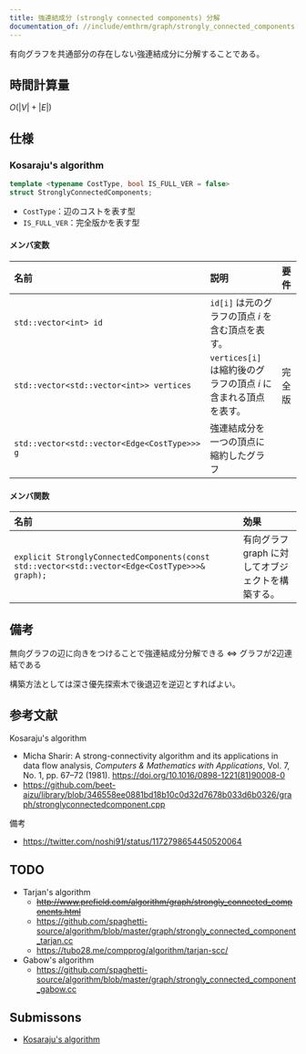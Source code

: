 ```yaml
---
title: 強連結成分 (strongly connected components) 分解
documentation_of: //include/emthrm/graph/strongly_connected_components.hpp
---
```


有向グラフを共通部分の存在しない強連結成分に分解することである。


## 時間計算量

$O(\lvert V \rvert + \lvert E \rvert)$


## 仕様

### Kosaraju's algorithm

```cpp
template <typename CostType, bool IS_FULL_VER = false>
struct StronglyConnectedComponents;
```

- `CostType`：辺のコストを表す型
- `IS_FULL_VER`：完全版かを表す型

#### メンバ変数

|名前|説明|要件|
|:--|:--|:--|
|`std::vector<int> id`|`id[i]` は元のグラフの頂点 $i$ を含む頂点を表す。||
|`std::vector<std::vector<int>> vertices`|`vertices[i]` は縮約後のグラフの頂点 $i$ に含まれる頂点を表す。|完全版|
|`std::vector<std::vector<Edge<CostType>>> g`|強連結成分を一つの頂点に縮約したグラフ||

#### メンバ関数

|名前|効果|
|:--|:--|
|`explicit StronglyConnectedComponents(const std::vector<std::vector<Edge<CostType>>>& graph);`|有向グラフ $\mathrm{graph}$ に対してオブジェクトを構築する。|


## 備考

無向グラフの辺に向きをつけることで強連結成分分解できる $\Leftrightarrow$ グラフが2辺連結である

構築方法としては深さ優先探索木で後退辺を逆辺とすればよい。


## 参考文献

Kosaraju's algorithm
- Micha Sharir: A strong-connectivity algorithm and its applications in data flow analysis, *Computers & Mathematics with Applications*, Vol. 7, No. 1, pp. 67–72 (1981). https://doi.org/10.1016/0898-1221(81)90008-0
- https://github.com/beet-aizu/library/blob/346558ee0881bd18b10c0d32d7678b033d6b0326/graph/stronglyconnectedcomponent.cpp

備考
- https://twitter.com/noshi91/status/1172798654450520064


## TODO

- Tarjan's algorithm
  - ~~http://www.prefield.com/algorithm/graph/strongly_connected_components.html~~
  - https://github.com/spaghetti-source/algorithm/blob/master/graph/strongly_connected_component_tarjan.cc
  - https://tubo28.me/compprog/algorithm/tarjan-scc/
- Gabow's algorithm
  - https://github.com/spaghetti-source/algorithm/blob/master/graph/strongly_connected_component_gabow.cc


## Submissons

- [Kosaraju's algorithm](https://judge.yosupo.jp/submission/4441)
